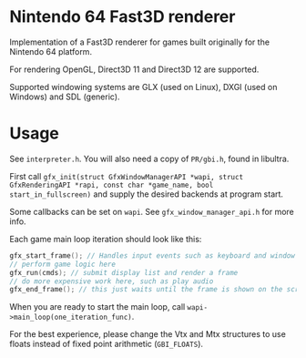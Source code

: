 # Nintendo 64 Fast3D renderer

Implementation of a Fast3D renderer for games built originally for the Nintendo 64 platform.

For rendering OpenGL, Direct3D 11 and Direct3D 12 are supported.

Supported windowing systems are GLX (used on Linux), DXGI (used on Windows) and SDL (generic).

# Usage

See `interpreter.h`. You will also need a copy of `PR/gbi.h`, found in libultra.

First call `gfx_init(struct GfxWindowManagerAPI *wapi, struct GfxRenderingAPI *rapi, const char *game_name, bool start_in_fullscreen)` and supply the desired backends at program start.

Some callbacks can be set on `wapi`. See `gfx_window_manager_api.h` for more info.

Each game main loop iteration should look like this:

```C
gfx_start_frame(); // Handles input events such as keyboard and window events
// perform game logic here
gfx_run(cmds); // submit display list and render a frame
// do more expensive work here, such as play audio
gfx_end_frame(); // this just waits until the frame is shown on the screen (vsync), to provide correct game timing
```

When you are ready to start the main loop, call `wapi->main_loop(one_iteration_func)`.

For the best experience, please change the Vtx and Mtx structures to use floats instead of fixed point arithmetic (`GBI_FLOATS`).

